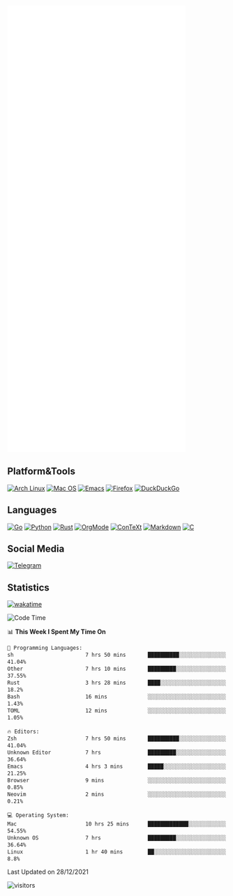 ![Metrics](https://github.com/SteamedFish/SteamedFish/blob/master/github-metrics.svg)

## Platform&Tools

[![Arch Linux](https://img.shields.io/badge/ArchLinux-1793D1?logo=arch-linux&logoColor=fff&style=flat-square)](https://archlinux.org/)
[![Mac OS](https://img.shields.io/badge/MacOS-000000?style=flat-square&logo=macos&logoColor=F0F0F0)](https://www.apple.com/macos/)
[![Emacs](https://img.shields.io/badge/Emacs-%237F5AB6.svg?&style=flat-square&logo=gnu-emacs&logoColor=white)](https://www.gnu.org/software/emacs/)
[![Firefox](https://img.shields.io/badge/Firefox-FF7139?style=flat-square&logo=Firefox-Browser&logoColor=white)](https://firefox.com/)
[![DuckDuckGo](https://img.shields.io/badge/DuckDuckGo-DE5833?style=flat-square&logo=DuckDuckGo&logoColor=white)](https://duckduckgo.com/)

## Languages

[![Go](https://img.shields.io/badge/Golang-%2300ADD8.svg?style=flat-square&logo=go&logoColor=white)](https://golang.org/)
[![Python](https://img.shields.io/badge/Python-3670A0?style=flat-square&logo=python&logoColor=ffdd54)](https://www.python.org/)
[![Rust](https://img.shields.io/badge/Rust-%23000000.svg?style=flat-square&logo=rust&logoColor=white)](https://www.rust-lang.org/)
[![OrgMode](https://img.shields.io/badge/OrgMode-%23000000.svg?style=flat-square&logo=org&logoColor=white)](https://orgmode.org/)
[![ConTeXt](https://img.shields.io/badge/ConTeXt-%23008080.svg?style=flat-square&logo=latex&logoColor=white)](https://contextgarden.net/)
[![Markdown](https://img.shields.io/badge/MarkDown-%23000000.svg?style=flat-square&logo=markdown&logoColor=white)](https://daringfireball.net/projects/markdown/)
[![C](https://img.shields.io/badge/C-%2300599C.svg?style=flat-square&logo=c&logoColor=white)](https://www.iso.org/standard/74528.html)

## Social Media

[![Telegram](https://img.shields.io/badge/SteamedFish-2CA5E0?style=social&logo=telegram&logoColor=white)](https://t.me/SteamedFish)

## Statistics
[![wakatime](https://wakatime.com/badge/user/168280d6-fcf2-4b4f-ad3a-dc4612f35b38.svg)](https://wakatime.com/@168280d6-fcf2-4b4f-ad3a-dc4612f35b38)

<!--START_SECTION:waka-->
![Code Time](http://img.shields.io/badge/Code%20Time-1%2C535%20hrs%2045%20mins-blue)

📊 **This Week I Spent My Time On** 

```text
💬 Programming Languages: 
sh                       7 hrs 50 mins       ██████████░░░░░░░░░░░░░░░   41.04% 
Other                    7 hrs 10 mins       █████████░░░░░░░░░░░░░░░░   37.55% 
Rust                     3 hrs 28 mins       ████░░░░░░░░░░░░░░░░░░░░░   18.2% 
Bash                     16 mins             ░░░░░░░░░░░░░░░░░░░░░░░░░   1.43% 
TOML                     12 mins             ░░░░░░░░░░░░░░░░░░░░░░░░░   1.05%

🔥 Editors: 
Zsh                      7 hrs 50 mins       ██████████░░░░░░░░░░░░░░░   41.04% 
Unknown Editor           7 hrs               █████████░░░░░░░░░░░░░░░░   36.64% 
Emacs                    4 hrs 3 mins        █████░░░░░░░░░░░░░░░░░░░░   21.25% 
Browser                  9 mins              ░░░░░░░░░░░░░░░░░░░░░░░░░   0.85% 
Neovim                   2 mins              ░░░░░░░░░░░░░░░░░░░░░░░░░   0.21%

💻 Operating System: 
Mac                      10 hrs 25 mins      █████████████░░░░░░░░░░░░   54.55% 
Unknown OS               7 hrs               █████████░░░░░░░░░░░░░░░░   36.64% 
Linux                    1 hr 40 mins        ██░░░░░░░░░░░░░░░░░░░░░░░   8.8%

```


 Last Updated on 28/12/2021
<!--END_SECTION:waka-->

![visitors](https://visitor-badge.laobi.icu/badge?page_id=SteamedFish.SteamedFish)
